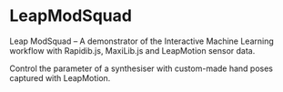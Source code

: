 # LeapModSquad

Leap ModSquad – A demonstrator of the Interactive Machine Learning workflow with Rapidib.js, MaxiLib.js and LeapMotion sensor data.

Control the parameter of a synthesiser with custom-made hand poses captured with LeapMotion. 
